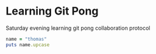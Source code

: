 # Learning Git Pong

Saturday evening learning git pong collaboration protocol

```ruby
name = "thomas"
puts name.upcase
```


